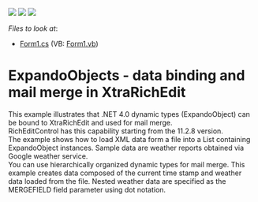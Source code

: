 <!-- default badges list -->
![](https://img.shields.io/endpoint?url=https://codecentral.devexpress.com/api/v1/VersionRange/128609157/11.2.8%2B)
[![](https://img.shields.io/badge/Open_in_DevExpress_Support_Center-FF7200?style=flat-square&logo=DevExpress&logoColor=white)](https://supportcenter.devexpress.com/ticket/details/E3752)
[![](https://img.shields.io/badge/📖_How_to_use_DevExpress_Examples-e9f6fc?style=flat-square)](https://docs.devexpress.com/GeneralInformation/403183)
<!-- default badges end -->
<!-- default file list -->
*Files to look at*:

* [Form1.cs](./CS/ExpandoObject_MailMerge/Form1.cs) (VB: [Form1.vb](./VB/ExpandoObject_MailMerge/Form1.vb))
<!-- default file list end -->
# ExpandoObjects - data binding and mail merge in XtraRichEdit


<p>This example illustrates that .NET 4.0 dynamic types (ExpandoObject) can be bound to XtraRichEdit and used for mail merge. <br />
RichEditControl has this capability starting from the 11.2.8 version. <br />
The example shows how to load XML data form a file into a List<dynamic> containing ExpandoObject instances. Sample data are weather reports obtained via Google weather service. <br />
You can use hierarchically organized dynamic types for mail merge. This example creates data composed of the current time stamp and weather data loaded from the file. Nested weather data are specified as the MERGEFIELD field parameter using dot notation.</p>

<br/>


